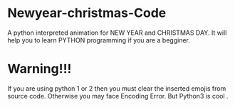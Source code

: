 # Newyear-christmas-Code
A python interpreted animation for NEW YEAR and CHRISTMAS DAY. It will help you to learn PYTHON programming if you are a begginer.
# Warning!!!
If you are using python 1 or 2 then you must clear the inserted emojis from source code. Otherwise you may face Encoding Error.
But Python3 is cool .
